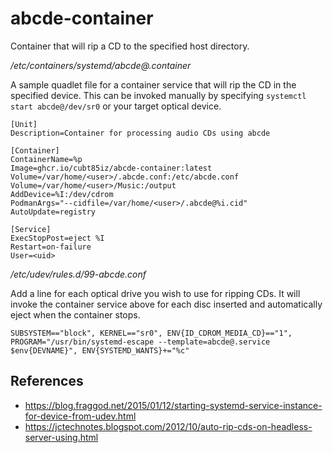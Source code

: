 # abcde-container

Container that will rip a CD to the specified host directory.

_/etc/containers/systemd/abcde@.container_

A sample quadlet file for a container service that will rip the CD in the specified device. This can be invoked manually by specifying `systemctl start abcde@/dev/sr0` or your target optical device.

```
[Unit]
Description=Container for processing audio CDs using abcde

[Container]
ContainerName=%p
Image=ghcr.io/cubt85iz/abcde-container:latest
Volume=/var/home/<user>/.abcde.conf:/etc/abcde.conf
Volume=/var/home/<user>/Music:/output
AddDevice=%I:/dev/cdrom
PodmanArgs="--cidfile=/var/home/<user>/.abcde@%i.cid"
AutoUpdate=registry

[Service]
ExecStopPost=eject %I
Restart=on-failure
User=<uid>
```

_/etc/udev/rules.d/99-abcde.conf_

Add a line for each optical drive you wish to use for ripping CDs. It will invoke the container service above for each disc inserted and automatically eject when the container stops.

```
SUBSYSTEM=="block", KERNEL=="sr0", ENV{ID_CDROM_MEDIA_CD}=="1", PROGRAM="/usr/bin/systemd-escape --template=abcde@.service $env{DEVNAME}", ENV{SYSTEMD_WANTS}+="%c"
```

## References

- https://blog.fraggod.net/2015/01/12/starting-systemd-service-instance-for-device-from-udev.html
- https://jctechnotes.blogspot.com/2012/10/auto-rip-cds-on-headless-server-using.html
